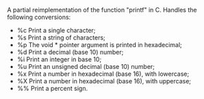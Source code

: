 A partial reimplementation of the function "printf" in C. Handles the following conversions:

- %c	Print a single character;
- %s	Print a string of characters;
- %p	The void * pointer argument is printed in hexadecimal;
- %d	Print a decimal (base 10) number;
- %i	Print an integer in base 10;
- %u	Print an unsigned decimal (base 10) number;
- %x	Print a number in hexadecimal (base 16), with lowercase;
- %X	Print a number in hexadecimal (base 16), with uppercase;
- %%	Print a percent sign.
